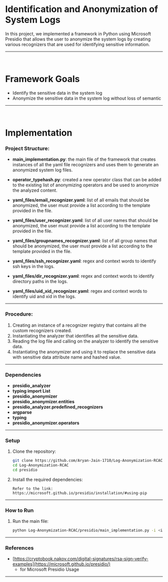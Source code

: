 # Identification and Anonymization of System Logs

In this project, we implemented a framework in Python using Microsoft Presidio that allows the user to anonymize the system logs by creating various recognizers that are used for identifying sensitive information.

---

<br/>

# Framework Goals
- Identify the sensitive data in the system log
- Anonymize the sensitive data in the system log without loss of semantic

---

<br/>


# Implementation


### Project Structure:

- **main_implementation.py**: the main file of the framework that creates instances of all the yaml file recognizers and uses them to generate an anonymized system log files.
- **operator_typehash.py**: created a new operator class that can be added to the existing list of anonymizing operators and be used to anonymize the analyzed content.
- **yaml_files/email_recognizer.yaml**: list of all emails that should be anonymized, the user must provide a list according to the template provided in the file.
- **yaml_files/user_recognizer.yaml**: list of all user names that should be anonymized, the user must provide a list according to the template provided in the file.
- **yaml_files/groupnames_recognizer.yaml**: list of all group names that should be anonymized, the user must provide a list according to the template provided in the file.

- **yaml_files/ssh_recognizer.yaml**: regex and context words to identify ssh keys in the logs.
- **yaml_files/dir_recognizer.yaml**: regex and context words to identify directory paths in the logs.
- **yaml_files/uid_xid_recognizer.yaml**: regex and context words to identify uid and xid in the logs.

---

### Procedure:

1. Creating an instance of a recognizer registry that contains all the custom recognizers created.
2. Instantiating the analyzer that identifies all the sensitive data.
3. Reading the log file and calling on the analyzer to identify the sensitive data.
4. Instantiating the anonymizer and using it to replace the sensitive data with sensitive data attribute name and hashed value.

---
### Dependencies
- **presidio_analyzer**
- **typing import List**
- **presidio_anonymizer**
- **presidio_anonymizer.entities**
- **presidio_analyzer.predefined_recognizers**
- **argparse**
- **typing**
- **presidio_anonymizer.operators**

---
### Setup

1. Clone the repository:

    ```bash
    git clone https://github.com/Aryan-Jain-1710/Log-Anonymization-RCAC.git
    cd Log-Anonymization-RCAC
    cd presidio
    ```

2. Install the required dependencies:

   ```
   Refer to the link:
   https://microsoft.github.io/presidio/installation/#using-pip
   ```


---
### How to Run

1. Run the main file:

    ```bash
    python Log-Anonymization-RCAC/presidio/main_implementation.py -i <input_sys_log_name> -o <output_file_name>
    ```


---
### References

-  [https://cryptobook.nakov.com/digital-signatures/rsa-sign-verify-examples](https://microsoft.github.io/presidio/)
   - for Microsoft Presidio Usage
---
